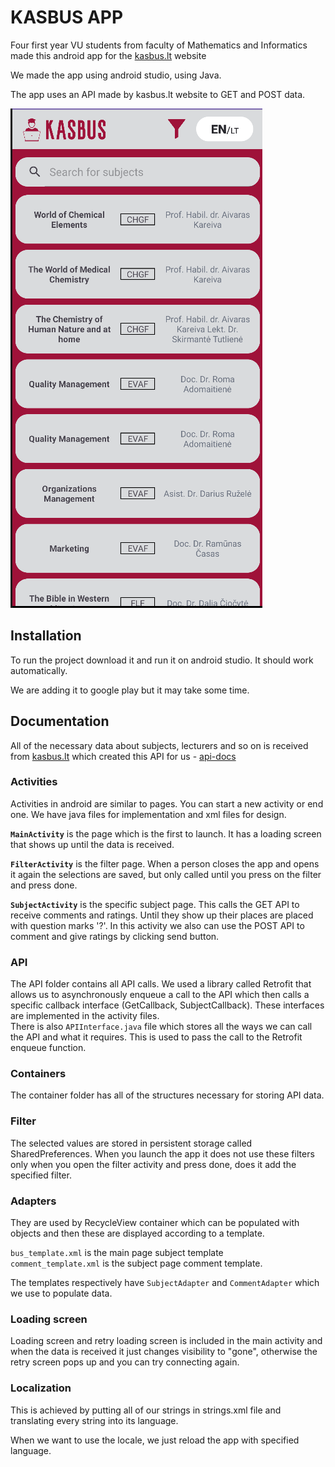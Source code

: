 # KASBUS APP
Four first year VU students from faculty of Mathematics and Informatics made this android app for the [kasbus.lt](https://kasbus.lt) website

We made the app using android studio, using Java.

The app uses an API made by kasbus.lt website to GET and POST data.

![preview image](./kasbus_app_image.png)

## Installation

To run the project download it and run it on android studio. It should work automatically.

We are adding it to google play but it may take some time.

## Documentation

All of the necessary data about subjects, lecturers and so on is received from [kasbus.lt](https://kasbus.lt) which created this API for us - [api-docs](http://api.kasbus.lt/api-docs/#/)

### Activities
Activities in android are similar to pages. You can start a new activity or end one. We have java files for implementation and xml files for design.

**`MainActivity`** is the page which is the first to launch. It has a loading screen that shows up until the data is received.

**`FilterActivity`** is the filter page. When a person closes the app and opens it again the selections are saved, but only called until you press on the filter and press done.

**`SubjectActivity`** is the specific subject page. This calls the GET API to receive comments and ratings. Until they show up their places are placed with question marks '?'. In this activity we also can use the POST API to comment and give ratings by clicking send button.

### API
The API folder contains all API calls. We used a library called Retrofit that allows us to asynchronously enqueue a call to the API which then calls a specific callback interface (GetCallback, SubjectCallback). These interfaces are implemented in the activity files. <br> There is also `APIInterface.java` file which stores all the ways we can call the API and what it requires. This is used to pass the call to the Retrofit enqueue function.

### Containers
The container folder has all of the structures necessary for storing API data.

### Filter
The selected values are stored in persistent storage called SharedPreferences. When you launch the app it does not use these filters only when you open the filter activity and press done, does it add the specified filter.

### Adapters
They are used by RecycleView container which can be populated with objects and then these are displayed according to a template.

`bus_template.xml` is the main page subject template <br>
`comment_template.xml` is the subject page comment template.

The templates respectively have `SubjectAdapter` and `CommentAdapter` which we use to populate data.

### Loading screen
Loading screen and retry loading screen is included in the main activity and when the data is received it just changes visibility to "gone", otherwise the retry screen pops up and you can try connecting again.

### Localization
This is achieved by putting all of our strings in strings.xml file and translating every string into its language.

When we want to use the locale, we just reload the app with specified language.


